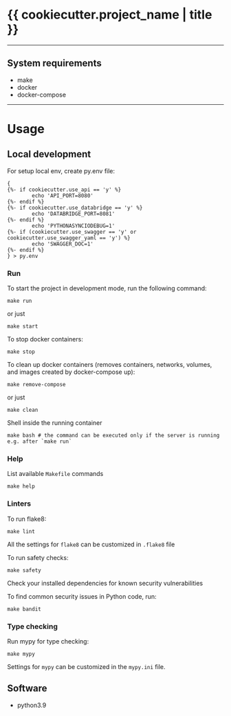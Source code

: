 # {{ cookiecutter.project_name | title }}

___

## System requirements

* make
* docker
* docker-compose
___

# Usage

## Local development

For setup local env, create py.env file:

```
{
{%- if cookiecutter.use_api == 'y' %}
        echo 'API_PORT=8080'
{%- endif %}
{%- if cookiecutter.use_databridge == 'y' %}
        echo 'DATABRIDGE_PORT=8081'
{%- endif %}
        echo 'PYTHONASYNCIODEBUG=1'
{%- if (cookiecutter.use_swagger == 'y' or  cookiecutter.use_swagger_yaml == 'y') %}
        echo 'SWAGGER_DOC=1'
{%- endif %}
} > py.env
```

### Run

To start the project in development mode, run the following command:

```
make run
```

or just

```
make start
```

To stop docker containers:

```
make stop
```

To clean up docker containers (removes containers, networks, volumes, and images created by docker-compose up):

```
make remove-compose
```

or just

```
make clean
```

Shell inside the running container

```
make bash # the command can be executed only if the server is running e.g. after `make run`
```

### Help

List available `Makefile` commands

```
make help
```

### Linters

To run flake8:

```
make lint
```

All the settings for `flake8` can be customized in `.flake8` file

To run safety checks:

```
make safety
```

Check your installed dependencies for known security vulnerabilities

To find common security issues in Python code, run:

```
make bandit
```

### Type checking

Run mypy for type checking:

```
make mypy
```

Settings for `mypy` can be customized in the `mypy.ini` file.

## Software

- python3.9

